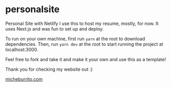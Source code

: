 # personalsite
Personal Site with Netlify
I use this to host my resume, mostly, for now. It uses Next.js and was fun to set up and deploy. 

To run on your own machine, first run `yarn` at the root to download dependencies.
Then, run `yarn dev` at the root to start running the project at localhost:3000. 

Feel free to fork and take it and make it your own and use this as a template! 

Thank you for checking my website out :) 

[micheburrito.com](https://www.micheburrito.com)
